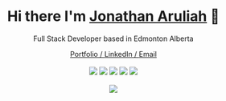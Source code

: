 
  <h1 align="center">Hi there I'm <a href="https://jaruliah.me/">Jonathan Aruliah</a> 👋</h1>


<p align="center">
Full Stack Developer based in Edmonton Alberta
</p>

<div align="center">
  <a href="https://jaruliah.me/">Portfolio / </a>
  <a href="https://www.linkedin.com/in/jonathan-aruliah-1b98611ba/">LinkedIn / </a>
    <a href="mailto:jonathanaruliah@gmail.com">Email</a>
  <br></br>
</div>

<div align="center">
  <a><img src="https://img.shields.io/badge/-TypeScript-007ACC?style=flat-square&logo=typescript"></a>
  <a><img src="https://img.shields.io/badge/-Nodejs-black?style=flat-square&logo=Node.js"></a>
  <a><img src="https://img.shields.io/badge/-React-black?style=flat-square&logo=react"></a>
  <a><img src="https://img.shields.io/badge/-MongoDB-black?style=flat-square&logo=mongodb"></a>
  <a><img src="https://img.shields.io/badge/-Bootstrap-563D7C?style=flat-square&logo=bootstrap"></a>
  <br></br>
</div>


<div align="center">
  <a href="https://github.com/anuraghazra/github-readme-stats">
    <img align="center" src="https://github-readme-stats.vercel.app/api?username=jaruliah&theme=dark" />
  </a>
</div>





